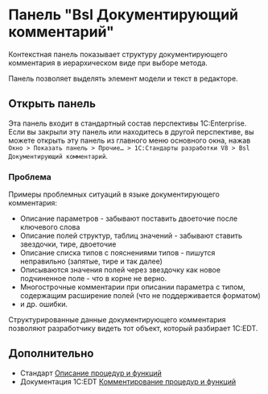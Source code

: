 # Панель "Bsl Документирующий комментарий"

Контекстная панель показывает структуру документирующего комментария в иерархическом виде при выборе метода.

Панель позволяет выделять элемент модели и текст в редакторе.

## Открыть панель

Эта панель входит в стандартный состав перспективы 1С:Enterprise. Если вы закрыли эту панель или находитесь в другой перспективе, вы можете открыть эту панель из главного меню основного окна, нажав `Окно > Показать панель > Прочие… > 1С:Стандарты разработки V8 > Bsl Документирующий комментарий`.

### Проблема

Примеры проблемных ситуаций в языке документирующего комментария:

- Описание параметров - забывают поставить двоеточие после ключевого слова
- Описание полей структур, таблиц значений - забывают ставить звездочки, тире, двоеточие
- Описание списка типов с пояснениями типов - пишутся неправильно (запятые, тире и так далее)
- Описываются значения полей через звездочку как новое подчиненное поле - что в корне не верно.
- Многострочные комментарии при описании параметра с типом, содержащим расширение полей (что не поддерживается форматом)
- и др. ошибки.


Структурированные данные документирующего комментария позволяют разработчику видеть тот объект, который разбирает 1C:EDT.

## Дополнительно

- Стандарт [Описание процедур и функций](https://its.1c.ru/db/v8std#content:453:hdoc)
- Документация 1C:EDT [Комментирование процедур и функций](https://its.1c.ru/db/edtdoc#content:330:hdoc)
